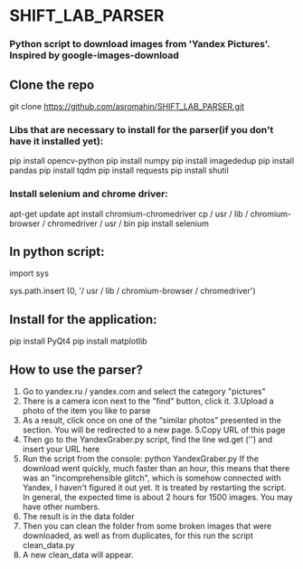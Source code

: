 
# SHIFT_LAB_PARSER


### Python script to download images from 'Yandex Pictures'. Inspired by google-images-download

## Clone the repo 
git clone https://github.com/asromahin/SHIFT_LAB_PARSER.git

### Libs that are necessary to install for the parser(if you don't have it installed yet):
pip install opencv-python
pip install numpy
pip install imagededup
pip install pandas
pip install tqdm
pip install requests
pip install shutil

### Install selenium and chrome driver:

apt-get update
apt install chromium-chromedriver
cp / usr / lib / chromium-browser / chromedriver / usr / bin
pip install selenium

## In python script:

import sys

sys.path.insert (0, '/ usr / lib / chromium-browser / chromedriver')


## Install for the application:

pip install PyQt4
pip install matplotlib

## How to use the parser?

1. Go  to yandex.ru / yandex.com and select the category "pictures"
2. There is a camera icon next to the "find" button, click it.
3.Upload a photo of the item you like to parse
4. As a result, click once on one of the “similar photos” presented in the section. You will be redirected to a new page. 
5.Copy URL of this page
6. Then go to the YandexGraber.py script, find the line wd.get ('') and insert your URL here
7. Run the script from the console: python YandexGraber.py
If the download went quickly, much faster than an hour, this means that there was an "incomprehensible glitch", which is somehow connected with Yandex, I haven't figured it out yet. It is treated by restarting the script. In general, the expected time is about 2 hours for 1500 images. You may have other numbers.
8. The result is in the data folder
9. Then you can clean the folder from some broken images that were downloaded, as well as from duplicates, for this run the script clean_data.py
10. A new clean_data will appear.

